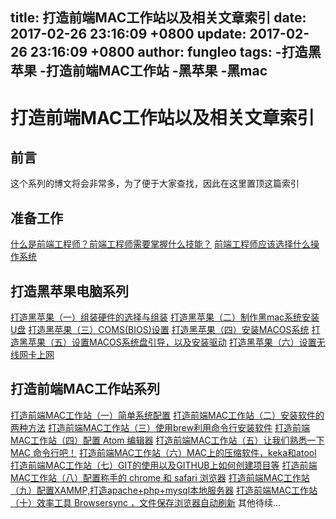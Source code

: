 title: 打造前端MAC工作站以及相关文章索引
date: 2017-02-26 23:16:09 +0800
update: 2017-02-26 23:16:09 +0800
author: fungleo
tags:
    -打造黑苹果
    -打造前端MAC工作站
    -黑苹果
    -黑mac
---

# 打造前端MAC工作站以及相关文章索引

## 前言

这个系列的博文将会非常多，为了便于大家查找，因此在这里置顶这篇索引

## 准备工作

[什么是前端工程师？前端工程师需要掌握什么技能？](http://blog.csdn.net/fungleo/article/details/56842654)
[前端工程师应该选择什么操作系统](http://blog.csdn.net/fungleo/article/details/56685306)

## 打造黑苹果电脑系列

[打造黑苹果（一）组装硬件的选择与组装](http://blog.csdn.net/fungleo/article/details/57412461)
[打造黑苹果（二）制作黑mac系统安装U盘](http://blog.csdn.net/fungleo/article/details/57414420)
[打造黑苹果（三）COMS(BIOS)设置](http://blog.csdn.net/fungleo/article/details/57415408)
[打造黑苹果（四）安装MACOS系统](http://blog.csdn.net/fungleo/article/details/57418830)
[打造黑苹果（五）设置MACOS系统盘引导，以及安装驱动](http://blog.csdn.net/FungLeo/article/details/57421470)
[打造黑苹果（六）设置无线网卡上网](http://blog.csdn.net/fungleo/article/details/57423282)

## 打造前端MAC工作站系列
[打造前端MAC工作站（一）简单系统配置](http://blog.csdn.net/fungleo/article/details/57503806)
[打造前端MAC工作站（二）安装软件的两种方法](http://blog.csdn.net/FungLeo/article/details/57543682)
[打造前端MAC工作站（三）使用brew利用命令行安装软件](http://blog.csdn.net/FungLeo/article/details/57567538)
[打造前端MAC工作站（四）配置 Atom 编辑器](http://blog.csdn.net/FungLeo/article/details/58075105)
[打造前端MAC工作站（五）让我们熟悉一下 MAC 命令行吧！](http://blog.csdn.net/fungleo/article/details/58623587)
[打造前端MAC工作站（六）MAC上的压缩软件，keka和atool](http://blog.csdn.net/FungLeo/article/details/58623987)
[打造前端MAC工作站（七）GIT的使用以及GITHUB上如何创建项目等](http://blog.csdn.net/FungLeo/article/details/58658254)
[打造前端MAC工作站（八）配置称手的 chrome 和 safari 浏览器](http://blog.csdn.net/FungLeo/article/details/59110681)
[打造前端MAC工作站（九）配置XAMMP,打造apache+php+mysql本地服务器](http://blog.csdn.net/FungLeo/article/details/59174809)
[打造前端MAC工作站（十）效率工具 Browsersync ，文件保存浏览器自动刷新](http://blog.csdn.net/FungLeo/article/details/60476466)
其他待续...

